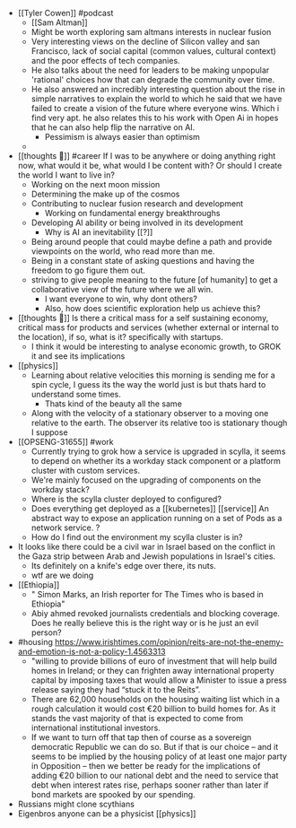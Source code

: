 - [[Tyler Cowen]] #podcast
    - [[Sam Altman]]
    - Might be worth exploring sam altmans interests in nuclear fusion
    - Very interesting views on the decline of Silicon valley and san Francisco, lack of social capital (common values, cultural context) and the poor effects of tech companies.
    - He also talks about the need for leaders to be making unpopular 'rational' choices how that can degrade the community over time.
    - He also answered an incredibly interesting question about the rise in simple narratives to explain the world to which he said that we have failed to create a vision of the future where everyone wins. Which i find very apt. he also relates this to his work with Open Ai in hopes that he can also help flip the narrative on AI.
        - Pessimism is always easier than optimism
    - 
- [[thoughts 🤔]] #career If I was to be anywhere or doing anything right now, what would it be, what would I be content with? Or should I create the world I want to live in?
    - Working on the next moon mission
    - Determining the make up of the cosmos
    - Contributing to nuclear fusion research and development
        - Working on fundamental energy breakthroughs
    - Developing AI ability or being involved in its development
        - Why is AI an inevitability [[?]]
    - Being around people that could maybe define a path and provide viewpoints on the world, who read more than me.
    - Being in a constant state of asking questions and having the freedom to go figure them out.
    - striving to give people meaning to the future [of humanity] to get a collaborative view of the future where we all win.
        - I want everyone to win, why dont others?
        - Also, how does scientific exploration help us achieve this?
- [[thoughts 🤔]] Is there a critical mass for a self sustaining economy, critical mass for products and services (whether external or internal to the location), if so, what is it? specifically with startups.
    - I think it would be interesting to analyse economic growth, to GROK it and see its implications
- [[physics]]
    - Learning about relative velocities this morning is sending me for a spin cycle, I guess its the way the world just is but thats hard to understand some times.
        - Thats kind of the beauty all the same
    - Along with the velocity of a stationary observer to a moving one relative to the earth. The observer its relative too is stationary though I suppose
- [[OPSENG-31655]] #work
    - Currently trying to grok how a service is upgraded in scylla, it seems to depend on whether its a workday stack component or a platform cluster with custom services.
    - We're mainly focused on the upgrading of components on the workday stack?
    - Where is the scylla cluster deployed to configured?
    - Does everything get deployed as a [[kubernetes]] [[service]] An abstract way to expose an application running on a set of Pods as a network service. ?
    - How do I find out the environment my scylla cluster is in?
- It looks like there could be a civil war in Israel based on the conflict in the Gaza strip between Arab and Jewish populations in Israel's cities. 
    - Its definitely on a knife's edge over there, its nuts.
    - wtf are we doing
- [[Ethiopia]]
    - " Simon Marks, an Irish reporter for The Times who is based in Ethiopia"
    - Abiy ahmed revoked journalists credentials and blocking coverage. Does he really believe this is the right way or is he just an evil person?
- #housing https://www.irishtimes.com/opinion/reits-are-not-the-enemy-and-emotion-is-not-a-policy-1.4563313
    - "willing to provide billions of euro of investment that will help build homes in Ireland; or they can frighten away international property capital by imposing taxes that would allow a Minister to issue a press release saying they had “stuck it to the Reits”.
    - There are 62,000 households on the housing waiting list which in a rough calculation it would cost €20 billion to build homes for. As it stands the vast majority of that is expected to come from international institutional investors.
    - If we want to turn off that tap then of course as a sovereign democratic Republic we can do so. But if that is our choice – and it seems to be implied by the housing policy of at least one major party in Opposition – then we better be ready for the implications of adding €20 billion to our national debt and the need to service that debt when interest rates rise, perhaps sooner rather than later if bond markets are spooked by our spending.
- Russians might clone scythians
- Eigenbros anyone can be a physicist [[physics]]
